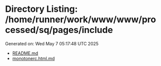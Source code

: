 # Directory Listing: /home/runner/work/www/www/processed/sq/pages/include
Generated on: Wed May  7 05:17:48 UTC 2025

- [README.md](README.md)
- [monotonerc.html.md](monotonerc.html.md)
